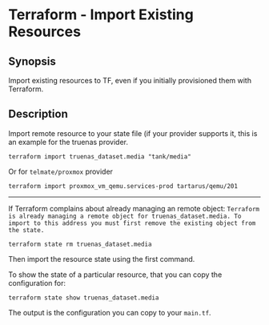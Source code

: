 
# Terraform - Import Existing Resources

## Synopsis

Import existing resources to TF, even if you initially provisioned them with Terraform.

## Description

Import remote resource to your state file (if your provider supports it, this is an example for the truenas provider.

```shell
terraform import truenas_dataset.media "tank/media"
```

Or for `telmate/proxmox` provider

```
terraform import proxmox_vm_qemu.services-prod tartarus/qemu/201
```

---

If Terraform complains about already managing an remote object: `Terraform is already managing a remote object for truenas_dataset.media. To import to this address you must first remove the existing object from the state.`

```shell
terraform state rm truenas_dataset.media
```

Then import the resource state using the first command.

To show the state of a particular resource, that you can copy the configuration for:

```shell
terraform state show truenas_dataset.media
```

The output is the configuration you can copy to your `main.tf`.